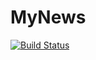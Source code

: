 # MyNews
[![Build Status](https://travis-ci.org/TitMax/MyNews.svg?branch=master)](https://travis-ci.org/TitMax/MyNews)
